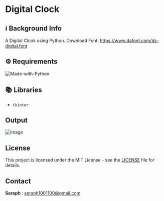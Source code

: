 

# Digital Clock

## ℹ️ Background Info 


A Digital Clcok using Python.
Download Font: https://www.dafont.com/ds-digital.font


## ⚙️ Requirements
![Made-with-Python](https://img.shields.io/badge/3.0+-blue?&labelColor=grey&label=Python&logo=python&logoColor=white&style=for-the-badge)


## 📚 Libraries

- `tkinter`


## Output

![image](https://user-images.githubusercontent.com/72005563/147868373-69ce2684-0caf-459e-b817-adb248d50129.png)


## License

This project is licensed under the MIT License - see the [LICENSE](https://github.com/seraph776/CodeCrypt776/blob/main/LICENSE) file for details.


## Contact

**Seraph** : seraph1001100@gmail.com
